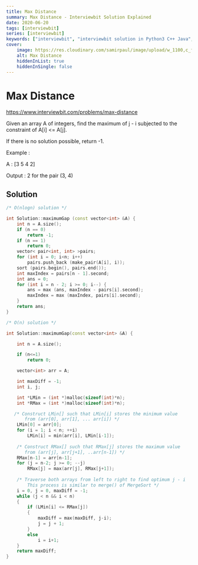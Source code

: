 ```yaml
---
title: Max Distance
summary: Max Distance - Interviewbit Solution Explained
date: 2020-06-20
tags: [interviewbit]
series: [interviewbit]
keywords: ["interviewbit", "interviewbit solution in Python3 C++ Java", "Max Distance Solution Explained"]
cover:
    image: https://res.cloudinary.com/samirpaul/image/upload/w_1100,c_fit,co_rgb:FFFFFF,l_text:Arial_75_bold:Max Distance - Solution Explained/problem-solving.webp
    alt: Max Distance
    hiddenInList: true
    hiddenInSingle: false
---
```


# Max Distance

https://www.interviewbit.com/problems/max-distance

Given an array A of integers, find the maximum of j - i subjected to the constraint of A[i] <= A[j].

If there is no solution possible, return -1.

Example :

A : [3 5 4 2]

Output : 2 
for the pair (3, 4)


## Solution

```cpp
/* O(nlogn) solution */

int Solution::maximumGap (const vector<int> &A) {
    int n = A.size();
    if (n == 0)
        return -1;
    if (n == 1)
        return 0;
    vector< pair<int, int> >pairs;
    for (int i = 0; i<n; i++)
        pairs.push_back (make_pair(A[i], i));
    sort (pairs.begin(), pairs.end());
    int maxIndex = pairs[n - 1].second;
    int ans = 0;
    for (int i = n - 2; i >= 0; i--) {
        ans = max (ans, maxIndex - pairs[i].second);
        maxIndex = max (maxIndex, pairs[i].second);
    }
    return ans;
}

/* O(n) solution */

int Solution::maximumGap(const vector<int> &A) {

    int n = A.size();

    if (n<=1)
        return 0;

    vector<int> arr = A;

    int maxDiff = -1;
    int i, j;

    int *LMin = (int *)malloc(sizeof(int)*n); 
    int *RMax = (int *)malloc(sizeof(int)*n); 

   /* Construct LMin[] such that LMin[i] stores the minimum value 
       from (arr[0], arr[1], ... arr[i]) */
    LMin[0] = arr[0]; 
    for (i = 1; i < n; ++i) 
        LMin[i] = min(arr[i], LMin[i-1]); 
  
    /* Construct RMax[] such that RMax[j] stores the maximum value 
       from (arr[j], arr[j+1], ..arr[n-1]) */
    RMax[n-1] = arr[n-1]; 
    for (j = n-2; j >= 0; --j) 
        RMax[j] = max(arr[j], RMax[j+1]); 
  
    /* Traverse both arrays from left to right to find optimum j - i 
        This process is similar to merge() of MergeSort */
    i = 0, j = 0, maxDiff = -1; 
    while (j < n && i < n) 
    { 
        if (LMin[i] <= RMax[j]) 
        { 
            maxDiff = max(maxDiff, j-i); 
            j = j + 1; 
        } 
        else
            i = i+1;
    } 
    return maxDiff;
}
```

